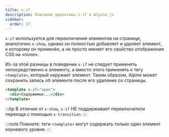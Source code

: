 ```yaml
---
title: x-if
description: Описание директивы x-if в Alpine.js
sidebar:
  order: 17
---
```


`x-if` используется для переключения элементов на странице, аналогично `x-show`, однако он полностью добавляет и удаляет элемент, к которому он применён, а не просто меняет его свойство отображения CSS на «none».

Из-за этой разницы в поведении `x-if` не следует применять непосредственно к элементу, а вместо этого применять к тегу `<template>`, который окружает элемент. Таким образом, Alpine может сохранить запись об элементе после его удаления со страницы.

```html "x-if"
<template x-if="open">
  <div>Содержимое...</div>
</template>
```

:::tip
В отличие от `x-show`, `x-if` НЕ поддерживает переключатели перехода с помощью `x-transition`.
:::

:::note
Помните: теги `<template>` могут содержать только один элемент корневого уровня.
:::
